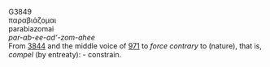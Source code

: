 G3849  
παραβιάζομαι  
parabiazomai  
*par-ab-ee-ad‘-zom-ahee*  
From [3844](g3844) and the middle voice of [971](g0971) to *force*
*contrary* to (nature), that is, *compel* (by entreaty): - constrain.  
